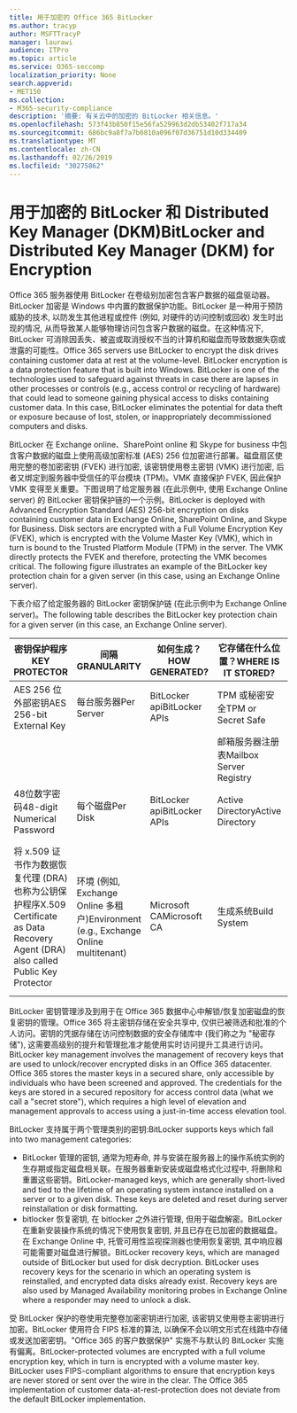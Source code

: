 ```yaml
---
title: 用于加密的 Office 365 BitLocker
ms.author: tracyp
author: MSFTTracyP
manager: laurawi
audience: ITPro
ms.topic: article
ms.service: O365-seccomp
localization_priority: None
search.appverid:
- MET150
ms.collection:
- M365-security-compliance
description: '摘要: 有关云中的加密的 BitLocker 相关信息。'
ms.openlocfilehash: 573f43b850f15e56fa529963d2db53402f717a34
ms.sourcegitcommit: 686bc9a8f7a7b6810a096f07d36751d10d334409
ms.translationtype: MT
ms.contentlocale: zh-CN
ms.lasthandoff: 02/26/2019
ms.locfileid: "30275862"
---
```

# <a name="bitlocker-and-distributed-key-manager-dkm-for-encryption"></a><span data-ttu-id="77559-103">用于加密的 BitLocker 和 Distributed Key Manager (DKM)</span><span class="sxs-lookup"><span data-stu-id="77559-103">BitLocker and Distributed Key Manager (DKM) for Encryption</span></span>
<span data-ttu-id="77559-p101">Office 365 服务器使用 BitLocker 在卷级别加密包含客户数据的磁盘驱动器。BitLocker 加密是 Windows 中内置的数据保护功能。BitLocker 是一种用于预防威胁的技术, 以防发生其他进程或控件 (例如, 对硬件的访问控制或回收) 发生时出现的情况, 从而导致某人能够物理访问包含客户数据的磁盘。在这种情况下, BitLocker 可消除因丢失、被盗或取消授权不当的计算机和磁盘而导致数据失窃或泄露的可能性。</span><span class="sxs-lookup"><span data-stu-id="77559-p101">Office 365 servers use BitLocker to encrypt the disk drives containing customer data at rest at the volume-level. BitLocker encryption is a data protection feature that is built into Windows. BitLocker is one of the technologies used to safeguard against threats in case there are lapses in other processes or controls (e.g., access control or recycling of hardware) that could lead to someone gaining physical access to disks containing customer data. In this case, BitLocker eliminates the potential for data theft or exposure because of lost, stolen, or inappropriately decommissioned computers and disks.</span></span>

<span data-ttu-id="77559-p102">BitLocker 在 Exchange online、SharePoint online 和 Skype for business 中包含客户数据的磁盘上使用高级加密标准 (AES) 256 位加密进行部署。磁盘扇区使用完整的卷加密密钥 (FVEK) 进行加密, 该密钥使用卷主密钥 (VMK) 进行加密, 后者又绑定到服务器中受信任的平台模块 (TPM)。VMK 直接保护 FVEK, 因此保护 VMK 变得至关重要。下图说明了给定服务器 (在此示例中, 使用 Exchange Online server) 的 BitLocker 密钥保护链的一个示例。</span><span class="sxs-lookup"><span data-stu-id="77559-p102">BitLocker is deployed with Advanced Encryption Standard (AES) 256-bit encryption on disks containing customer data in Exchange Online, SharePoint Online, and Skype for Business. Disk sectors are encrypted with a Full Volume Encryption Key (FVEK), which is encrypted with the Volume Master Key (VMK), which in turn is bound to the Trusted Platform Module (TPM) in the server. The VMK directly protects the FVEK and therefore, protecting the VMK becomes critical. The following figure illustrates an example of the BitLocker key protection chain for a given server (in this case, using an Exchange Online server).</span></span>

<span data-ttu-id="77559-112">下表介绍了给定服务器的 BitLocker 密钥保护链 (在此示例中为 Exchange Online server)。</span><span class="sxs-lookup"><span data-stu-id="77559-112">The following table describes the BitLocker key protection chain for a given server (in this case, an Exchange Online server).</span></span>

| <span data-ttu-id="77559-113">密钥保护程序</span><span class="sxs-lookup"><span data-stu-id="77559-113">KEY PROTECTOR</span></span> | <span data-ttu-id="77559-114">间隔</span><span class="sxs-lookup"><span data-stu-id="77559-114">GRANULARITY</span></span> | <span data-ttu-id="77559-115">如何生成？</span><span class="sxs-lookup"><span data-stu-id="77559-115">HOW GENERATED?</span></span> | <span data-ttu-id="77559-116">它存储在什么位置？</span><span class="sxs-lookup"><span data-stu-id="77559-116">WHERE IS IT STORED?</span></span> | <span data-ttu-id="77559-117">保护</span><span class="sxs-lookup"><span data-stu-id="77559-117">PROTECTION</span></span> |
|--------------------------------------------------------------------------------|-------------------------------------------------|----------------|-------------------------|--------------------------------------------------------------------------------------------------|
| <span data-ttu-id="77559-118">AES 256 位外部密钥</span><span class="sxs-lookup"><span data-stu-id="77559-118">AES 256-bit External Key</span></span> | <span data-ttu-id="77559-119">每台服务器</span><span class="sxs-lookup"><span data-stu-id="77559-119">Per Server</span></span> | <span data-ttu-id="77559-120">BitLocker api</span><span class="sxs-lookup"><span data-stu-id="77559-120">BitLocker APIs</span></span> | <span data-ttu-id="77559-121">TPM 或秘密安全</span><span class="sxs-lookup"><span data-stu-id="77559-121">TPM or Secret Safe</span></span> | <span data-ttu-id="77559-122">密码箱/访问控制</span><span class="sxs-lookup"><span data-stu-id="77559-122">Lockbox / Access Control</span></span> |
|  |  |  | <span data-ttu-id="77559-123">邮箱服务器注册表</span><span class="sxs-lookup"><span data-stu-id="77559-123">Mailbox Server Registry</span></span> | <span data-ttu-id="77559-124">TPM 加密</span><span class="sxs-lookup"><span data-stu-id="77559-124">TPM encrypted</span></span> |
| <span data-ttu-id="77559-125">48位数字密码</span><span class="sxs-lookup"><span data-stu-id="77559-125">48-digit Numerical Password</span></span> | <span data-ttu-id="77559-126">每个磁盘</span><span class="sxs-lookup"><span data-stu-id="77559-126">Per Disk</span></span> | <span data-ttu-id="77559-127">BitLocker api</span><span class="sxs-lookup"><span data-stu-id="77559-127">BitLocker APIs</span></span> | <span data-ttu-id="77559-128">Active Directory</span><span class="sxs-lookup"><span data-stu-id="77559-128">Active Directory</span></span> | <span data-ttu-id="77559-129">密码箱/访问控制</span><span class="sxs-lookup"><span data-stu-id="77559-129">Lockbox / Access Control</span></span> |
| <span data-ttu-id="77559-130">将 x.509 证书作为数据恢复代理 (DRA) 也称为公钥保护程序</span><span class="sxs-lookup"><span data-stu-id="77559-130">X.509 Certificate as Data Recovery Agent (DRA) also called Public Key Protector</span></span> | <span data-ttu-id="77559-131">环境 (例如, Exchange Online 多租户)</span><span class="sxs-lookup"><span data-stu-id="77559-131">Environment (e.g., Exchange Online multitenant)</span></span> | <span data-ttu-id="77559-132">Microsoft CA</span><span class="sxs-lookup"><span data-stu-id="77559-132">Microsoft CA</span></span> | <span data-ttu-id="77559-133">生成系统</span><span class="sxs-lookup"><span data-stu-id="77559-133">Build System</span></span> | <span data-ttu-id="77559-p103">没有用户拥有私钥的完整密码。密码位于物理保护之下。</span><span class="sxs-lookup"><span data-stu-id="77559-p103">No one user has the full password to the private key. The password is under physical protection.</span></span> |


<span data-ttu-id="77559-p104">BitLocker 密钥管理涉及到用于在 Office 365 数据中心中解锁/恢复加密磁盘的恢复密钥的管理。Office 365 将主密钥存储在安全共享中, 仅供已被筛选和批准的个人访问。密钥的凭据存储在访问控制数据的安全存储库中 (我们称之为 "秘密存储"), 这需要高级别的提升和管理批准才能使用实时访问提升工具进行访问。</span><span class="sxs-lookup"><span data-stu-id="77559-p104">BitLocker key management involves the management of recovery keys that are used to unlock/recover encrypted disks in an Office 365 datacenter. Office 365 stores the master keys in a secured share, only accessible by individuals who have been screened and approved. The credentials for the keys are stored in a secured repository for access control data (what we call a "secret store"), which requires a high level of elevation and management approvals to access using a just-in-time access elevation tool.</span></span>

<span data-ttu-id="77559-139">BitLocker 支持属于两个管理类别的密钥:</span><span class="sxs-lookup"><span data-stu-id="77559-139">BitLocker supports keys which fall into two management categories:</span></span>
- <span data-ttu-id="77559-p105">BitLocker 管理的密钥, 通常为短寿命, 并与安装在服务器上的操作系统实例的生存期或指定磁盘相关联。在服务器重新安装或磁盘格式化过程中, 将删除和重置这些密钥。</span><span class="sxs-lookup"><span data-stu-id="77559-p105">BitLocker-managed keys, which are generally short-lived and tied to the lifetime of an operating system instance installed on a server or to a given disk. These keys are deleted and reset during server reinstallation or disk formatting.</span></span>
- <span data-ttu-id="77559-p106">bitlocker 恢复密钥, 在 bitlocker 之外进行管理, 但用于磁盘解密。BitLocker 在重新安装操作系统的情况下使用恢复密钥, 并且已存在已加密的数据磁盘。在 Exchange Online 中, 托管可用性监视探测器也使用恢复密钥, 其中响应器可能需要对磁盘进行解锁。</span><span class="sxs-lookup"><span data-stu-id="77559-p106">BitLocker recovery keys, which are managed outside of BitLocker but used for disk decryption. BitLocker uses recovery keys for the scenario in which an operating system is reinstalled, and encrypted data disks already exist. Recovery keys are also used by Managed Availability monitoring probes in Exchange Online where a responder may need to unlock a disk.</span></span>

<span data-ttu-id="77559-p107">受 BitLocker 保护的卷使用完整卷加密密钥进行加密, 该密钥又使用卷主密钥进行加密。BitLocker 使用符合 FIPS 标准的算法, 以确保不会以明文形式在线路中存储或发送加密密钥。"Office 365 的客户数据保护" 实施不与默认的 BitLocker 实施有偏离。</span><span class="sxs-lookup"><span data-stu-id="77559-p107">BitLocker-protected volumes are encrypted with a full volume encryption key, which in turn is encrypted with a volume master key. BitLocker uses FIPS-compliant algorithms to ensure that encryption keys are never stored or sent over the wire in the clear. The Office 365 implementation of customer data-at-rest-protection does not deviate from the default BitLocker implementation.</span></span>